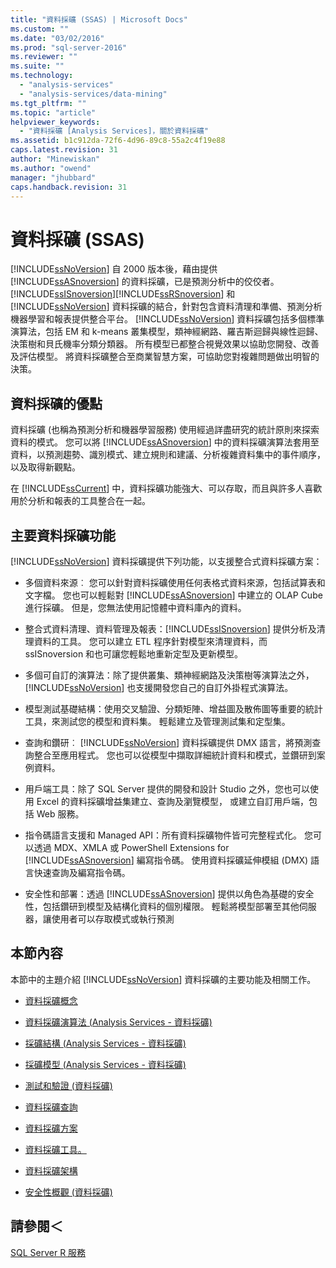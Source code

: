 ```yaml
---
title: "資料採礦 (SSAS) | Microsoft Docs"
ms.custom: ""
ms.date: "03/02/2016"
ms.prod: "sql-server-2016"
ms.reviewer: ""
ms.suite: ""
ms.technology: 
  - "analysis-services"
  - "analysis-services/data-mining"
ms.tgt_pltfrm: ""
ms.topic: "article"
helpviewer_keywords: 
  - "資料採礦 [Analysis Services]，關於資料採礦"
ms.assetid: b1c912da-72f6-4d96-89c8-55a2c4f19e88
caps.latest.revision: 31
author: "Minewiskan"
ms.author: "owend"
manager: "jhubbard"
caps.handback.revision: 31
---
```

# 資料採礦 (SSAS)
  [!INCLUDE[ssNoVersion](../../includes/ssnoversion-md.md)] 自 2000 版本後，藉由提供 [!INCLUDE[ssASnoversion](../../includes/ssasnoversion-md.md)] 的資料採礦，已是預測分析中的佼佼者。 [!INCLUDE[ssISnoversion](../../includes/ssisnoversion-md.md)][!INCLUDE[ssRSnoversion](../../includes/ssrsnoversion-md.md)] 和 [!INCLUDE[ssNoVersion](../../includes/ssnoversion-md.md)] 資料採礦的結合，針對包含資料清理和準備、預測分析機器學習和報表提供整合平台。 [!INCLUDE[ssNoVersion](../../includes/ssnoversion-md.md)] 資料採礦包括多個標準演算法，包括 EM 和 k-means 叢集模型，類神經網路、羅吉斯迴歸與線性迴歸、決策樹和貝氏機率分類分類器。 所有模型已都整合視覺效果以協助您開發、改善及評估模型。  將資料採礦整合至商業智慧方案，可協助您對複雜問題做出明智的決策。  
  
## 資料採礦的優點  
 資料採礦 (也稱為預測分析和機器學習服務) 使用經過詳盡研究的統計原則來探索資料的模式。 您可以將 [!INCLUDE[ssASnoversion](../../includes/ssasnoversion-md.md)] 中的資料採礦演算法套用至資料，以預測趨勢、識別模式、建立規則和建議、分析複雜資料集中的事件順序，以及取得新觀點。  
  
 在 [!INCLUDE[ssCurrent](../../includes/sscurrent-md.md)] 中，資料採礦功能強大、可以存取，而且與許多人喜歡用於分析和報表的工具整合在一起。  
  
## 主要資料採礦功能  
 [!INCLUDE[ssNoVersion](../../includes/ssnoversion-md.md)] 資料採礦提供下列功能，以支援整合式資料採礦方案：  
  
-   多個資料來源︰ 您可以針對資料採礦使用任何表格式資料來源，包括試算表和文字檔。 您也可以輕鬆對 [!INCLUDE[ssASnoversion](../../includes/ssasnoversion-md.md)] 中建立的 OLAP Cube 進行採礦。 但是，您無法使用記憶體中資料庫內的資料。  
  
-   整合式資料清理、資料管理及報表：[!INCLUDE[ssISnoversion](../../includes/ssisnoversion-md.md)] 提供分析及清理資料的工具。 您可以建立 ETL 程序針對模型來清理資料，而 ssISnoversion 和也可讓您輕鬆地重新定型及更新模型。  
  
-   多個可自訂的演算法：除了提供叢集、類神經網路及決策樹等演算法之外，[!INCLUDE[ssNoVersion](../../includes/ssnoversion-md.md)] 也支援開發您自己的自訂外掛程式演算法。  
  
-   模型測試基礎結構：使用交叉驗證、分類矩陣、增益圖及散佈圖等重要的統計工具，來測試您的模型和資料集。 輕鬆建立及管理測試集和定型集。  
  
-   查詢和鑽研︰ [!INCLUDE[ssNoVersion](../../includes/ssnoversion-md.md)] 資料採礦提供 DMX 語言，將預測查詢整合至應用程式。 您也可以從模型中擷取詳細統計資料和模式，並鑽研到案例資料。  
  
-   用戶端工具：除了 SQL Server 提供的開發和設計 Studio 之外，您也可以使用 Excel 的資料採礦增益集建立、查詢及瀏覽模型， 或建立自訂用戶端，包括 Web 服務。  
  
-   指令碼語言支援和 Managed API：所有資料採礦物件皆可完整程式化。 您可以透過 MDX、XMLA 或 PowerShell Extensions for [!INCLUDE[ssASnoversion](../../includes/ssasnoversion-md.md)] 編寫指令碼。 使用資料採礦延伸模組 (DMX) 語言快速查詢及編寫指令碼。  
  
-   安全性和部署：透過 [!INCLUDE[ssASnoversion](../../includes/ssasnoversion-md.md)] 提供以角色為基礎的安全性，包括鑽研到模型及結構化資料的個別權限。 輕鬆將模型部署至其他伺服器，讓使用者可以存取模式或執行預測  
  
## 本節內容  
 本節中的主題介紹 [!INCLUDE[ssNoVersion](../../includes/ssnoversion-md.md)] 資料採礦的主要功能及相關工作。  
  
-   [資料採礦概念](../../analysis-services/data-mining/data-mining-concepts.md)  
  
-   [資料採礦演算法 &#40;Analysis Services - 資料採礦&#41;](../../analysis-services/data-mining/data-mining-algorithms-analysis-services-data-mining.md)  
  
-   [採礦結構 &#40;Analysis Services - 資料採礦&#41;](../../analysis-services/data-mining/mining-structures-analysis-services-data-mining.md)  
  
-   [採礦模型 &#40;Analysis Services - 資料採礦&#41;](../../analysis-services/data-mining/mining-models-analysis-services-data-mining.md)  
  
-   [測試和驗證 &#40;資料採礦&#41;](../../analysis-services/data-mining/testing-and-validation-data-mining.md)  
  
-   [資料採礦查詢](../../analysis-services/data-mining/data-mining-queries.md)  
  
-   [資料採礦方案](../../analysis-services/data-mining/data-mining-solutions.md)  
  
-   [資料採礦工具。](../../analysis-services/data-mining/data-mining-tools.md)  
  
-   [資料採礦架構](../../analysis-services/data-mining/data-mining-architecture.md)  
  
-   [安全性概觀 &#40;資料採礦&#41;](../../analysis-services/data-mining/security-overview-data-mining.md)  
  
## 請參閱＜  
 [SQL Server R 服務](../../advanced-analytics/r-services/sql-server-r-services.md)  
  
  